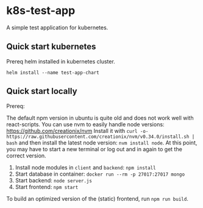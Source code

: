 # k8s-test-app

A simple test application for kubernetes.

## Quick start kubernetes
Prereq helm installed in kubernetes cluster.

`helm install --name test-app-chart`


## Quick start locally

Prereq:

The default npm version in ubuntu is quite old and does not work well with react-scripts.
You can use nvm to easily handle node versions: https://github.com/creationix/nvm
Install it with `curl -o- https://raw.githubusercontent.com/creationix/nvm/v0.34.0/install.sh | bash`
and then install the latest node version: `nvm install node`.
At this point, you may have to start a new terminal or log out and in again to get the correct version.


1. Install node modules in `client` and `backend`: `npm install`
2. Start database in container: `docker run --rm -p 27017:27017 mongo`
3. Start backend: `node server.js`
4. Start frontend: `npm start`

To build an optimized version of the (static) frontend, run `npm run build`.

